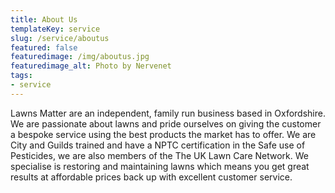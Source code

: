 ```yaml
---
title: About Us
templateKey: service
slug: /service/aboutus
featured: false
featuredimage: /img/aboutus.jpg
featuredimage_alt: Photo by Nervenet
tags:
- service
---
```

Lawns Matter are an independent, family run business based in Oxfordshire.  
We are passionate about lawns and pride ourselves on giving the customer a bespoke service using the best products the market has to offer.
We are City and Guilds trained and have a NPTC certification in the Safe use of Pesticides, we are also members of the The UK Lawn Care Network. 
We specialise is restoring and maintaining lawns which means you get great results at affordable prices back up with excellent customer service. 